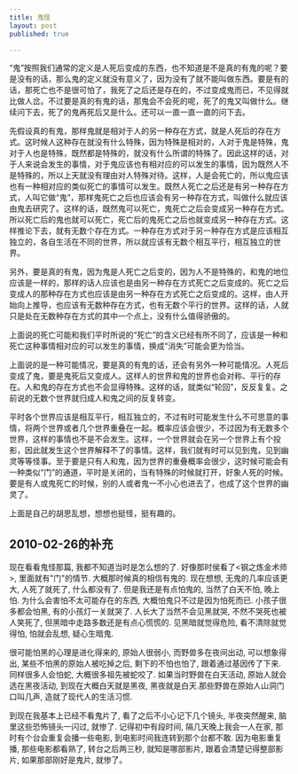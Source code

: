```yaml
---
title: 鬼怪
layout: post
published: true

---
```


“鬼”按照我们通常的定义是人死后变成的东西，也不知道是不是真的有鬼的呢？要是没有的话，那么鬼的定义就没有意义了，因为没有了就不能叫做东西。要是有的话，那死亡也不是很可怕了，我死了之后还是存在的，不过变成鬼而已，不见得就比做人岔。不过要是真的有鬼的话，那鬼会不会死的呢，死了的鬼又叫做什么。继续问下去，死了的鬼再死后又是什么。还可以一直一直一直的问下去。

先假设真的有鬼，那样鬼就是相对于人的另一种存在方式，就是人死后的存在方式。这时候人这种存在就没有什么特殊，因为特殊是相对的，人对于鬼是特殊，鬼对于人也是特殊，既然都是特殊的，就没有什么所谓的特殊了。因此这样的话，对于人来说会发生的事情，对于鬼应该也有相对应的可以发生的事情，因为既然人不是特殊的，所以上天就没有理由对人特殊对待。这样，人是会死亡的，所以鬼应该也有一种相对应的类似死亡的事情可以发生。既然人死亡之后还是有另一种存在方式，人叫它做“鬼”，那样鬼死亡之后也应该会有另一种存在方式，叫做什么就应该由鬼去研究了。这样的话，既然鬼可以死亡，鬼死亡之后会变成另一种存在方式。所以死亡后的鬼也就可以死亡，死亡后的鬼死亡之后也就变成另一种存在方式。这样推论下去，就有无数个存在方式。一种存在方式对于另一种存在方式是应该相互独立的，各自生活在不同的世界，所以就应该有无数个相互平行，相互独立的世界。
 
另外，要是真的有鬼，因为鬼是人死亡之后变的，因为人不是特殊的，和鬼的地位应该是一样的，那样的话人应该也是由另一种存在方式死亡之后变成的。死亡之后变成人的那种存在方式也应该是由另一种存在方式死亡之后变成的。这样，由人开始向上推导，也应该有无数种存在方式，也有无数个平行的世界。这样的话，人就只是处在无数种存在方式的其中一个点上，没有什么值得骄傲的。
 
上面说的死亡可能和我们平时所说的“死亡”的含义已经有所不同了，应该是一种和死亡这种事情相对应的可以发生的事情，换成“消失”可能会更为恰当。
 
上面说的是一种可能情况，要是真的有鬼的话，还会有另外一种可能情况。人死后变成了鬼，要是鬼死后又变成人。这样人的世界和鬼的世界也会对称、平行的存在。人和鬼的存在方式也不会显得特殊。这样的话，就类似“轮回”，反反复复。之前说的无数个世界就归成人和鬼之间的反复转变。
 
平时各个世界应该是相互平行，相互独立的，不过有时可能发生什么不可思意的事情，将两个世界或者几个世界重叠在一起。概率应该会很少，不过因为有无数多个世界，这样的事情也不是不会发生。这样，一个世界就会在另一个世界上有个投影，因此就发生这个世界解释不了的事情。这样，我们就有时可以见到鬼，见到幽灵等等怪事。至于要是只有人和鬼，因为世界的重叠概率会很少，这时候可能会有一种类似“门”的通道，平时是关闭的，当有特殊的时候就打开，好象人死的时候。要是有人或鬼死亡的时候，别的人或者鬼一不小心也进去了，也成了这个世界的幽灵了。
 
上面是自己的胡思乱想，想想也挺怪，挺有趣的。


2010-02-26的补充
----------
现在看看鬼怪那篇, 我都不知道当时是怎么想的了. 好像那时侯看了<钢之炼金术师>, 里面就有"门"的情节. 大概那时候真的相信有鬼的. 现在想想, 无鬼的几率应该更大, 人死了就死了, 什么都没有了. 但是我还是有点怕鬼的, 当然了白天不怕, 晚上怕. 为什么会害怕不太可能存在的东西, 大概怕鬼只不过是因为怕死而已. 小孩子很多都会怕黑, 有的小孩灯一关就哭了. 人长大了当然不会见黑就哭, 不然不哭死也被人笑死了, 但黑暗中走路多数还是有点心慌慌的. 见黑暗就觉得危险, 看不清除就觉得怕, 怕就会乱想, 疑心生暗鬼. 

很可能怕黑的心理是进化得来的, 原始人很弱小, 而野兽多在夜间出动, 可以想象得出, 某些不怕黑的原始人被吃掉之后, 剩下的不怕也怕了, 跟着通过基因传了下来. 同样很多人会怕蛇, 大概很多祖先被蛇咬了. 如果当时野兽在白天活动, 原始人就会选在黑夜活动, 到现在大概白天就是黑夜, 黑夜就是白天.那些野兽在原始人山洞门口叫几声, 造就了现代人的生活习惯. 

到现在我基本上已经不看鬼片了, 看了之后不小心记下几个镜头, 半夜突然醒来, 脑里这些恐怖镜头一闪过, 就惨了. 记得初中有段时间, 隔几天晚上我会一人在家, 那时有个台会重复会播一些电影, 到电影时间我连转到那个台都不敢. 因为电影重复播, 那些电影都看熟了, 转台之后两三秒, 就知是哪部影片, 跟着会清楚记得整部影片, 如果那部刚好是鬼片, 就惨了。
 